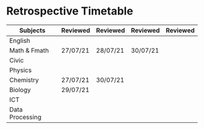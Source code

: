 # Retrospective Timetable
| Subjects        | Reviewed | Reviewed | Reviewed | Reviewed |
| --------------- | -------- | -------- | -------- | -------- |
| English         |          |          |          |          |
| Math & Fmath    | 27/07/21 | 28/07/21 | 30/07/21 |          |
| Civic           |          |          |          |          |
| Physics         |          |          |          |          |
| Chemistry       | 27/07/21 | 30/07/21 |          |          |
| Biology         | 29/07/21 |          |          |          |
| ICT             |          |          |          |          |
| Data Processing |          |          |          |          |
